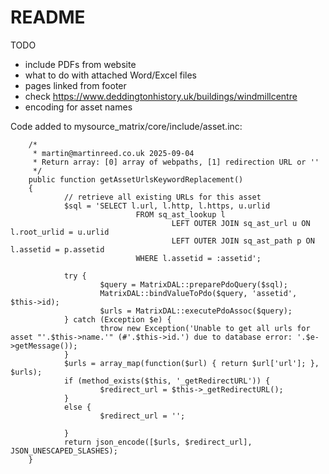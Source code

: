 # README

TODO

- include PDFs from website
- what to do with attached Word/Excel files
- pages linked from footer
- check https://www.deddingtonhistory.uk/buildings/windmillcentre
- encoding for asset names

Code added to mysource_matrix/core/include/asset.inc:

        /*
         * martin@martinreed.co.uk 2025-09-04
         * Return array: [0] array of webpaths, [1] redirection URL or ''
         */
        public function getAssetUrlsKeywordReplacement()
        {
                // retrieve all existing URLs for this asset
                $sql = 'SELECT l.url, l.http, l.https, u.urlid
                                FROM sq_ast_lookup l
                                        LEFT OUTER JOIN sq_ast_url u ON l.root_urlid = u.urlid
                                        LEFT OUTER JOIN sq_ast_path p ON l.assetid = p.assetid
                                WHERE l.assetid = :assetid';

                try {
                        $query = MatrixDAL::preparePdoQuery($sql);
                        MatrixDAL::bindValueToPdo($query, 'assetid', $this->id);
                        $urls = MatrixDAL::executePdoAssoc($query);
                } catch (Exception $e) {
                        throw new Exception('Unable to get all urls for asset "'.$this->name.'" (#'.$this->id.') due to database error: '.$e->getMessage());
                }
                $urls = array_map(function($url) { return $url['url']; }, $urls);
                if (method_exists($this, '_getRedirectURL')) {
                        $redirect_url = $this->_getRedirectURL();
                }
                else {
                        $redirect_url = '';

                }
                return json_encode([$urls, $redirect_url], JSON_UNESCAPED_SLASHES);
        }
